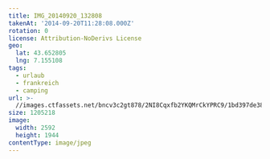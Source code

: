 ```yaml
---
title: IMG_20140920_132808
takenAt: '2014-09-20T11:28:08.000Z'
rotation: 0
license: Attribution-NoDerivs License
geo:
  lat: 43.652805
  lng: 7.155108
tags:
  - urlaub
  - frankreich
  - camping
url: >-
  //images.ctfassets.net/bncv3c2gt878/2NI8Cqxfb2YKQMrCkYPRC9/1bd397de38d6c4a1cad08a4460270f4c/img_20140920_132808_27696560154_o
size: 1205218
image:
  width: 2592
  height: 1944
contentType: image/jpeg
---
```


